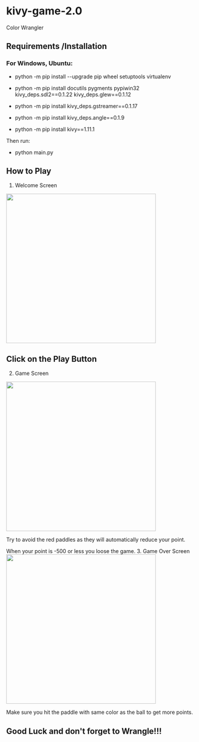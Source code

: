 # kivy-game-2.0
Color Wrangler



Requirements /Installation
------------
### For Windows, Ubuntu:
- python -m pip install --upgrade pip wheel setuptools virtualenv

- python -m pip install docutils pygments pypiwin32 kivy_deps.sdl2==0.1.22 kivy_deps.glew==0.1.12
- python -m pip install kivy_deps.gstreamer==0.1.17

- python -m pip install kivy_deps.angle==0.1.9

- python -m pip install kivy==1.11.1

Then run:
 
 - python main.py
 
 ## How to Play 
  1. Welcome Screen 
  <p align="left">
  <img width="400" height="400" src="https://raw.githubusercontent.com/haryodollybim419/kivy-game-2.0/master/game_images/welcomescreen.PNG">
</p>

## Click on the Play Button
 2. Game Screen
 <img width="400" height="400" src="https://raw.githubusercontent.com/haryodollybim419/kivy-game-2.0/master/game_images/play_game_screen.PNG">
</p>

 Try to avoid the red paddles as they will automatically reduce your point.

 When your point is -500 or less you loose the game.
 3. Game Over Screen
 <img width="400" height="400" src="https://raw.githubusercontent.com/haryodollybim419/kivy-game-2.0/master/game_images/game_over.PNG">
</p>

Make sure you hit the paddle with same color as the ball to get more points. 


## Good Luck and don't forget to Wrangle!!!



